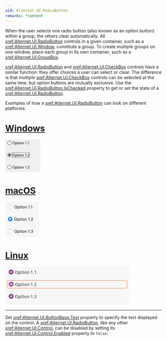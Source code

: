 ```yaml
---
uid: Alternet.UI.RadioButton
remarks: *content
---
```


When the user selects one radio button (also known as an option button) within a group, the others clear automatically.
All <xref:Alternet.UI.RadioButton> controls in a given container, such as a <xref:Alternet.UI.Window>, constitute a group.
To create multiple groups on one window, place each group in its own container, such as a <xref:Alternet.UI.GroupBox>.

<xref:Alternet.UI.RadioButton> and <xref:Alternet.UI.CheckBox> controls have a similar function: they offer choices a user can select or clear.
The difference is that multiple <xref:Alternet.UI.CheckBox> controls can be selected at the same time, but option buttons are mutually exclusive.
</para>
<para>
Use the <xref:Alternet.UI.RadioButton.IsChecked> property to get or set the state of a <xref:Alternet.UI.RadioButton>.


Examples of how a <xref:Alternet.UI.RadioButton> can look on different platforms:

# [Windows](#tab/screenshot-windows)
![RadioButton on Windows](images/radiobutton-windows.png)
# [macOS](#tab/screenshot-macos)
![RadioButton on macOS](images/radiobutton-macos.png)
# [Linux](#tab/screenshot-linux)
![RadioButton on Linux](images/radiobutton-linux.png)
***

Set <xref:Alternet.UI.ButtonBase.Text> property to specify the text displayed on the control.
A <xref:Alternet.UI.RadioButton>, like any other <xref:Alternet.UI.Control>, can be disabled by setting its <xref:Alternet.UI.Control.Enabled> property to `false`.